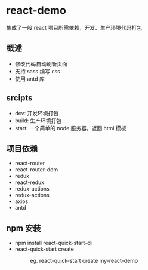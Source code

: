 # react-demo

集成了一般 react 项目所需依赖，开发、生产环境代码打包

## 概述
- 修改代码自动刷新页面
- 支持 sass 编写 css
- 使用 antd 库

## srcipts
- dev: 开发环境打包
- build: 生产环境打包
- start: 一个简单的 node 服务器，返回 html 模板

## 项目依赖
- react-router
- react-router-dom
- redux
- react-redux
- redux-actions
- redux-actions
- axios
- antd

## npm 安装
- npm install react-quick-start-cli
- react-quick-start create <dir>
  eg. react-quick-start create my-react-demo
